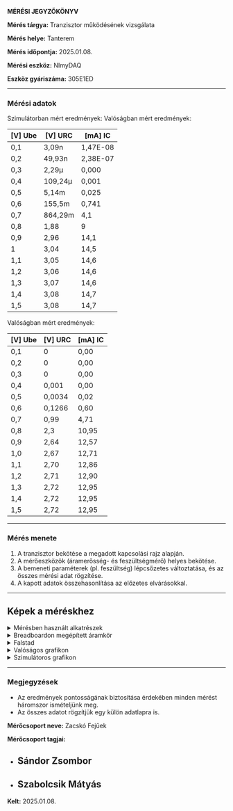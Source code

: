 **MÉRÉSI JEGYZŐKÖNYV**

**Mérés tárgya:** Tranzisztor működésének vizsgálata

**Mérés helye:** Tanterem

**Mérés időpontja:** 2025.01.08.

**Mérési eszköz:** NImyDAQ

**Eszköz gyáriszáma:** 305E1ED

---

### **Mérési adatok**
Szimulátorban mért eredmények:                  Valóságban mért eredmények:

| [V] Ube | [V] URC | [mA] IC   |
|---------|---------|-----------|
| 0,1     | 3,09n   | 1,47E-08  |
| 0,2     | 49,93n  | 2,38E-07  |
| 0,3     | 2,29µ   | 0,000     |
| 0,4     | 109,24µ | 0,001     |
| 0,5     | 5,14m   | 0,025     |
| 0,6     | 155,5m  | 0,741     |
| 0,7     | 864,29m | 4,1       |
| 0,8     | 1,88    | 9         |
| 0,9     | 2,96    | 14,1      |
| 1       | 3,04    | 14,5      |
| 1,1     | 3,05    | 14,6      |
| 1,2     | 3,06    | 14,6      |
| 1,3     | 3,07    | 14,6      |
| 1,4     | 3,08    | 14,7      |
| 1,5     | 3,08    | 14,7      |

Valóságban mért eredmények:

| [V] Ube | [V] URC | [mA] IC |
| ------- | ------- | ------- |
| 0,1     | 0       | 0,00    |
| 0,2     | 0       | 0,00    |
| 0,3     | 0       | 0,00    |
| 0,4     | 0,001   | 0,00    |
| 0,5     | 0,0034  | 0,02    |
| 0,6     | 0,1266  | 0,60    |
| 0,7     | 0,99    | 4,71    |
| 0,8     | 2,3     | 10,95   |
| 0,9     | 2,64    | 12,57   |
| 1,0     | 2,67    | 12,71   |
| 1,1     | 2,70    | 12,86   |
| 1,2     | 2,71    | 12,90   |
| 1,3     | 2,72    | 12,95   |
| 1,4     | 2,72    | 12,95   |
| 1,5     | 2,72    | 12,95   |




---

### **Mérés menete**

1. A tranzisztor bekötése a megadott kapcsolási rajz alapján.
2. A mérőeszközök (áramerősség- és feszültségmérő) helyes bekötése.
3. A bemeneti paraméterek (pl. feszültség) lépcsőzetes változtatása, és az összes mérési adat rögzítése.
4. A kapott adatok összehasonlítása az előzetes elvárásokkal.

---

## Képek a méréskhez
<details>
  <summary>Mérésben használt alkatrészek</summary>
  <img src="https://github.com/user-attachments/assets/670381f5-1586-4e82-b81d-d2570f7f2ef6">
</details>
<details>
  <summary>Breadboardon megépített áramkör</summary>
  <img src="https://github.com/user-attachments/assets/e4d056df-9a72-4caa-8a8d-96aed0a157f3">
</details>
<details>
  <summary>Falstad</summary>
  <img src="https://github.com/user-attachments/assets/7125b3d1-99af-45c5-b186-3b5fe991df44">
</details>
<details>
  <summary>Valóságos grafikon</summary>
  <img src="https://github.com/user-attachments/assets/38523ee9-db2a-44c5-a416-678893c90512">
</details>
<details>
  <summary>Szimulátoros grafikon</summary>
  <img src="https://github.com/user-attachments/assets/002936e8-53cf-45bc-8755-0372fdb675bc">
</details>


---

### **Megjegyzések**

- Az eredmények pontosságának biztosítása érdekében minden mérést háromszor ismételjünk meg.
- Az összes adatot rögzítjük egy külön adatlapra is.

**Mérőcsoport neve:** Zacskó Fejűek

**Mérőcsoport tagjai:**

- Sándor Zsombor
  ---
- Szabolcsik Mátyás
  ---

**Kelt:** 2025.01.08.


